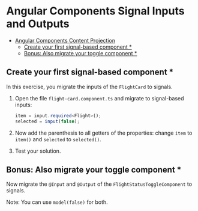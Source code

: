 # Angular Components Signal Inputs and Outputs

- [Angular Components Content Projection](#angular-components-content-projection)
  - [Create your first signal-based component \*](#create-your-first-signal-based-component-)
  - [Bonus: Also migrate your toggle component \*](#bonus-also-migrate-your-toggle-component-)

## Create your first signal-based component \*

In this exercise, you migrate the inputs of the `FlightCard` to signals.

1. Open the file `flight-card.component.ts` and migrate to signal-based inputs:

   ```typescript
   item = input.required<Flight>();
   selected = input(false);
   ```

2. Now add the parenthesis to all getters of the properties: change `item` to `item()` and `selected` to `selected()`.

3. Test your solution.

## Bonus: Also migrate your toggle component \*

Now migrate the `@Input` and `@Output` of the `FlightStatusToggleComponent` to signals.

Note: You can use `model(false)` for both.
